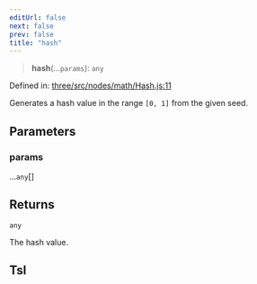 ```yaml
---
editUrl: false
next: false
prev: false
title: "hash"
---
```


> **hash**(...`params`): `any`

Defined in: [three/src/nodes/math/Hash.js:11](https://github.com/DefinitelyMaybe/three-i18n/blob/fa57b79433d1c349ffb23a78727299c8d4190136/three/src/nodes/math/Hash.js#L11)

Generates a hash value in the range `[0, 1]` from the given seed.

## Parameters

### params

...`any`[]

## Returns

`any`

The hash value.

## Tsl
